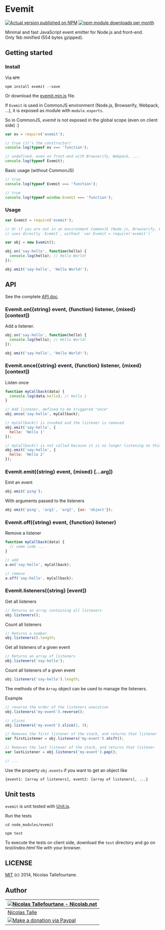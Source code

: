 # Evemit

[![Actual version published on NPM](https://badge.fury.io/js/evemit.png)](https://www.npmjs.org/package/evemit)
[![npm module downloads per month](http://img.shields.io/npm/dm/evemit.svg)](https://www.npmjs.org/package/evemit)

Minimal and fast JavaScript event emitter for Node.js and front-end.<br>
Only 1kb minified (554 bytes gzipped).


## Getting started

### Install

Via `NPM`
```shell
npm install evemit --save
```

Or download the [evemit.min.js](evemit.min.js) file.

If `Evemit` is used in CommonJS environment (Node.js, Browserify, Webpack, ...),
it is exposed as module with `module.exports`.

So in CommonJS, _evemit_ is not exposed in the global scope (even on client side) :)
```js
var ev = require('evemit');

// true (it's the constructor)
console.log(typeof ev === 'function');

// undefined, even on front-end with Browserify, Webpack, ...
console.log(typeof Evemit);
```

Basic usage (without CommonJS)
```js
// true
console.log(typeof Evemit === 'function');

// true
console.log(typeof window.Evemit === 'function');
```

### Usage

```js
var Evemit = require('evemit');

// Or if you are not in an environment CommonJS (Node.js, Browserify, Webpack, ...)
// uses directly `Evemit`, without `var Evemit = require('evemit')`

var obj = new Evemit();

obj.on('say-hello', function(hello) {
  console.log(hello); // Hello World!
});

obj.emit('say-hello', 'Hello World!');
```


## API

See the complete [API doc](API.md).

### Evemit.on({string} event, {function} listener, {mixed} [context])

Add a listener.

```js
obj.on('say-hello', function(hello) {
  console.log(hello); // Hello World!
});

obj.emit('say-hello', 'Hello World!');
```

### Evemit.once({string} event, {function} listener, {mixed} [context])

Listen once

```js
function myCallback(data) {
  console.log(data.hello); // Hello 1
}

// Add listener, defined to be triggered "once"
obj.once('say-hello', myCallback);

// myCallback() is invoked and the listener is removed
obj.emit('say-hello', {
  hello: 'Hello 1'
});

// myCallback() is not called because it is no longer listening on this event
obj.emit('say-hello', {
  hello: 'Hello 2'
});
```

### Evemit.emit({string} event, {mixed} [...arg])

Emit an event

```js
obj.emit('ping');
```

With arguments passed to the listeners
```js
obj.emit('ping', 'arg1', 'arg2', {an: 'object'});
```

### Evemit.off({string} event, {function} listener)

Remove a listener

```js
function myCallback(data) {
  // some code ...
}

// add
a.on('say-hello', myCallback);

// remove
a.off('say-hello', myCallback);
```

### Evemit.listeners({string} [event])

Get all listeners
```js
// Returns an array containing all listeners
obj.listeners();
```

Count all listeners
```js
// Returns a number.
obj.listeners().length;
```

Get all listeners of a given event
```js
// Returns an array of listeners
obj.listeners('say-hello');
```

Count all listeners of a given event
```js
obj.listeners('say-hello').length;
```

The methods of the `Array` object can be used to manage the listeners.

Example
```js
// reverse the order of the listeners execution
obj.listeners('my-event').reverse();

// slices
obj.listeners('my-event').slice(1, 3);

// Removes the first listener of the stack, and returns that listener
var firstListener = obj.listeners('my-event').shift();

// Removes the last listener of the stack, and returns that listener
var lastListener = obj.listeners('my-event').pop();

// ...
```

Use the property `obj.events` if you want to get an object like
```
{event1: [array of listeners], event2: [array of listeners], ...}
```


## Unit tests

`evemit` is unit tested with [Unit.js](http://unitjs.com).

Run the tests
```shell
cd node_modules/evemit

npm test
```

To execute the tests on client side, download the `test` directory and go on _test/index.html_ file with your browser.


## LICENSE

[MIT](https://github.com/Nicolab/evemit/blob/master/LICENSE) (c) 2014, Nicolas Tallefourtane.


## Author

| [![Nicolas Tallefourtane - Nicolab.net](http://www.gravatar.com/avatar/d7dd0f4769f3aa48a3ecb308f0b457fc?s=64)](http://nicolab.net) |
|---|
| [Nicolas Talle](http://nicolab.net) |
| [![Make a donation via Paypal](https://www.paypalobjects.com/en_US/i/btn/btn_donate_SM.gif)](https://www.paypal.com/cgi-bin/webscr?cmd=_s-xclick&hosted_button_id=PGRH4ZXP36GUC) |
